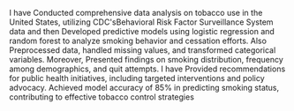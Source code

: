 I have Conducted comprehensive data analysis on tobacco use in the United States, utilizing CDC'sBehavioral Risk Factor Surveillance System data and then Developed predictive models using logistic regression and random forest to analyze smoking behavior and cessation efforts. Also Preprocessed data, handled missing values, and transformed categorical variables. Moreover, Presented findings on smoking distribution, frequency among demographics, and quit attempts. I have Provided recommendations for public health initiatives, including targeted interventions and policy advocacy. Achieved model accuracy of 85% in predicting smoking status, contributing to effective tobacco control strategies
